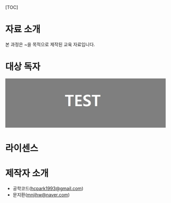 [TOC]



# 자료 소개

본 과정은 ~을 목적으로 제작된 교육 자료입니다.



# 대상 독자



![테스트 이미지](images/introduction_test.jpg)

# 라이센스





# 제작자 소개

- 공학코드(hcpark1993@gmail.com)
- 문지환(mnjihw@naver.com)

  



